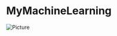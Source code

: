 # MyMachineLearning
![Picture](https://travis-ci.org/EdgarsGars/MyMachineLearning.svg?branch=master)
